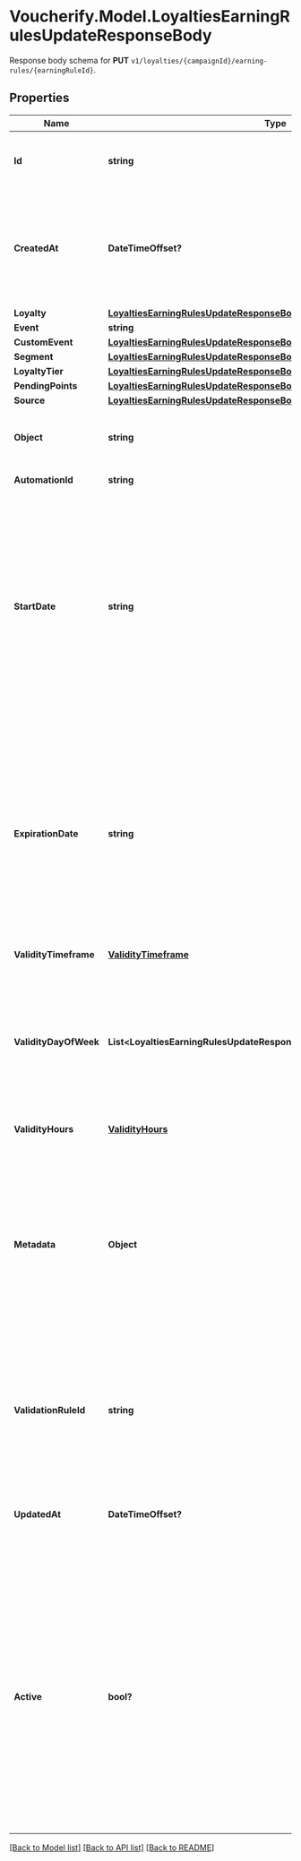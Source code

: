 # Voucherify.Model.LoyaltiesEarningRulesUpdateResponseBody
Response body schema for **PUT** `v1/loyalties/{campaignId}/earning-rules/{earningRuleId}`.

## Properties

Name | Type | Description | Notes
------------ | ------------- | ------------- | -------------
**Id** | **string** | Assigned by the Voucherify API, identifies the earning rule object. | [optional] 
**CreatedAt** | **DateTimeOffset?** | Timestamp representing the date and time when the earning rule was created. The value is shown in the ISO 8601 format. | [optional] 
**Loyalty** | [**LoyaltiesEarningRulesUpdateResponseBodyLoyalty**](LoyaltiesEarningRulesUpdateResponseBodyLoyalty.md) |  | [optional] 
**Event** | **string** |  | [optional] 
**CustomEvent** | [**LoyaltiesEarningRulesUpdateResponseBodyCustomEvent**](LoyaltiesEarningRulesUpdateResponseBodyCustomEvent.md) |  | [optional] 
**Segment** | [**LoyaltiesEarningRulesUpdateResponseBodySegment**](LoyaltiesEarningRulesUpdateResponseBodySegment.md) |  | [optional] 
**LoyaltyTier** | [**LoyaltiesEarningRulesUpdateResponseBodyLoyaltyTier**](LoyaltiesEarningRulesUpdateResponseBodyLoyaltyTier.md) |  | [optional] 
**PendingPoints** | [**LoyaltiesEarningRulesUpdateResponseBodyPendingPoints**](LoyaltiesEarningRulesUpdateResponseBodyPendingPoints.md) |  | [optional] 
**Source** | [**LoyaltiesEarningRulesUpdateResponseBodySource**](LoyaltiesEarningRulesUpdateResponseBodySource.md) |  | [optional] 
**Object** | **string** | The type of the object represented by JSON. Default is earning_rule. | [optional] [default to ObjectEnum.EarningRule]
**AutomationId** | **string** | For internal use by Voucherify. | [optional] 
**StartDate** | **string** | Start date defines when the earning rule starts to be active. Activation timestamp is presented in the ISO 8601 format. The earning rule is inactive before this date. If you do not define the start date for an earning rule, it will inherit the campaign start date by default. | [optional] 
**ExpirationDate** | **string** | Expiration date defines when the earning rule expires. Expiration timestamp is presented in the ISO 8601 format. The earning rule is inactive after this date. If you do not define the expiration date for an earning rule, it will inherit the campaign expiration date by default. | [optional] 
**ValidityTimeframe** | [**ValidityTimeframe**](ValidityTimeframe.md) |  | [optional] 
**ValidityDayOfWeek** | **List&lt;LoyaltiesEarningRulesUpdateResponseBody.ValidityDayOfWeekEnum&gt;** | Integer array corresponding to the particular days of the week in which the voucher is valid.  - &#x60;0&#x60; Sunday - &#x60;1&#x60; Monday - &#x60;2&#x60; Tuesday - &#x60;3&#x60; Wednesday - &#x60;4&#x60; Thursday - &#x60;5&#x60; Friday - &#x60;6&#x60; Saturday | [optional] 
**ValidityHours** | [**ValidityHours**](ValidityHours.md) |  | [optional] 
**Metadata** | **Object** | The metadata object stores all custom attributes assigned to the earning rule. A set of key/value pairs that you can attach to an earning rule object. It can be useful for storing additional information about the earning rule in a structured format. | [optional] 
**ValidationRuleId** | **string** | A unique validation rule identifier assigned by the Voucherify API. The validation rule is verified before points are added to the balance. | [optional] 
**UpdatedAt** | **DateTimeOffset?** | Timestamp representing the date and time when the earning rule was last updated in ISO 8601 format. | [optional] 
**Active** | **bool?** | A flag to toggle the earning rule on or off. You can disable an earning rule even though it&#39;s within the active period defined by the start_date and expiration_date of the campaign or the earning rule&#39;s own start_date and expiration_date.  - &#x60;true&#x60; indicates an active earning rule - &#x60;false&#x60; indicates an inactive earning rule | [optional] 

[[Back to Model list]](../README.md#documentation-for-models) [[Back to API list]](../README.md#documentation-for-api-endpoints) [[Back to README]](../README.md)

